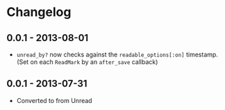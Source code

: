 # Changelog

## 0.0.1 - 2013-08-01

* ```unread_by?``` now checks against the ```readable_options[:on]``` timestamp. (Set on each ```ReadMark``` by an ```after_save``` callback)

## 0.0.1 - 2013-07-31

* Converted to from Unread

